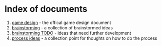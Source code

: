 # Index of documents

1. [game design](gdd.md) - the offical game design document
2. [brainstorming](brainstorming.md) - a collection of brainstormed ideas
3. [brainstorming TODO](brainstorming_todo.md) - ideas that need further development
4. [process ideas](process.md) - a collection point for thoughts on how to do the process
